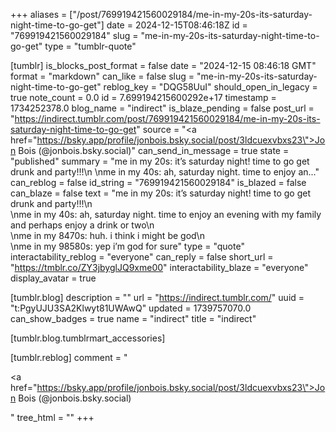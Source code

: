+++
aliases = ["/post/769919421560029184/me-in-my-20s-its-saturday-night-time-to-go-get"]
date = 2024-12-15T08:46:18Z
id = "769919421560029184"
slug = "me-in-my-20s-its-saturday-night-time-to-go-get"
type = "tumblr-quote"

[tumblr]
is_blocks_post_format = false
date = "2024-12-15 08:46:18 GMT"
format = "markdown"
can_like = false
slug = "me-in-my-20s-its-saturday-night-time-to-go-get"
reblog_key = "DQG58UuI"
should_open_in_legacy = true
note_count = 0.0
id = 7.699194215600292e+17
timestamp = 1734252378.0
blog_name = "indirect"
is_blaze_pending = false
post_url = "https://indirect.tumblr.com/post/769919421560029184/me-in-my-20s-its-saturday-night-time-to-go-get"
source = "<a href=\"https://bsky.app/profile/jonbois.bsky.social/post/3ldcuexvbxs23\">Jon Bois (@jonbois.bsky.social)</a>"
can_send_in_message = true
state = "published"
summary = "me in my 20s: it’s saturday night! time to go get drunk and party!!!\n \nme in my 40s: ah, saturday night. time to enjoy an..."
can_reblog = false
id_string = "769919421560029184"
is_blazed = false
can_blaze = false
text = "me in my 20s: it’s saturday night! time to go get drunk and party!!!\n<br/>\nme in my 40s: ah, saturday night. time to enjoy an evening with my family and perhaps enjoy a drink or two\n<br/>\nme in my 8470s: huh. i think i might be god\n<br/>\nme in my 98580s: yep i’m god for sure"
type = "quote"
interactability_reblog = "everyone"
can_reply = false
short_url = "https://tmblr.co/ZY3jbyglJQ9xme00"
interactability_blaze = "everyone"
display_avatar = true

[tumblr.blog]
description = ""
url = "https://indirect.tumblr.com/"
uuid = "t:PgyUJU3SA2Klwyt81UWAwQ"
updated = 1739757070.0
can_show_badges = true
name = "indirect"
title = "indirect"

[tumblr.blog.tumblrmart_accessories]

[tumblr.reblog]
comment = "<p><a href=\"https://bsky.app/profile/jonbois.bsky.social/post/3ldcuexvbxs23\">Jon Bois (@jonbois.bsky.social)</a></p>"
tree_html = ""
+++
